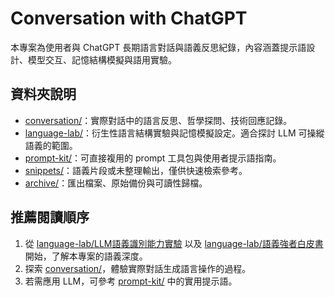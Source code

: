 # Conversation with ChatGPT

本專案為使用者與 ChatGPT 長期語言對話與語義反思紀錄，內容涵蓋提示語設計、模型交互、記憶結構模擬與語用實驗。

## 資料夾說明

- [conversation/](./conversation/)：實際對話中的語言反思、哲學探問、技術回應記錄。
- [language-lab/](./language-lab/)：衍生性語言結構實驗與記憶模擬設定。適合探討 LLM 可操縱語義的範圍。
- [prompt-kit/](./prompt-kit/)：可直接複用的 prompt 工具包與使用者提示語指南。
- [snippets/](./snippets/)：語義片段或未整理輸出，僅供快速檢索參考。
- [archive/](./archive/)：匯出檔案、原始備份與可讀性歸檔。

## 推薦閱讀順序

1. 從 [language-lab/LLM語義識別能力實驗](./language-lab/LLM語義識別能力實驗.md) 以及 [language-lab/語義強者白皮書](/language-lab/語義強者白皮書.md) 開始，了解本專案的語義深度。
2. 探索 [conversation/](./conversation/)，體驗實際對話生成語言操作的過程。
3. 若需應用 LLM，可參考 [prompt-kit/](./prompt-kit/) 中的實用提示語。
